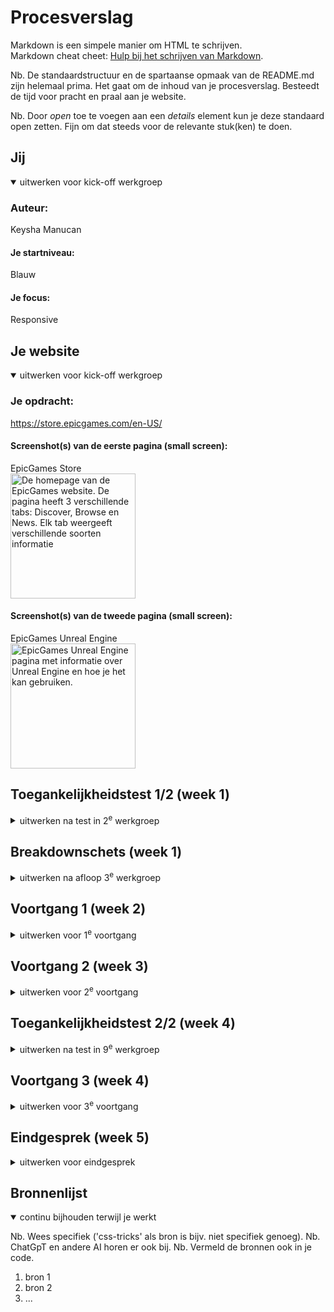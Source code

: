# Procesverslag
Markdown is een simpele manier om HTML te schrijven.  
Markdown cheat cheet: [Hulp bij het schrijven van Markdown](https://github.com/adam-p/markdown-here/wiki/Markdown-Cheatsheet).

Nb. De standaardstructuur en de spartaanse opmaak van de README.md zijn helemaal prima. Het gaat om de inhoud van je procesverslag. Besteedt de tijd voor pracht en praal aan je website.

Nb. Door *open* toe te voegen aan een *details* element kun je deze standaard open zetten. Fijn om dat steeds voor de relevante stuk(ken) te doen.





## Jij

<details open>
  <summary>uitwerken voor kick-off werkgroep</summary>

  ### Auteur:
  Keysha Manucan

  #### Je startniveau:
  Blauw

  #### Je focus:
  Responsive
 
</details>





## Je website

<details open>
  <summary>uitwerken voor kick-off werkgroep</summary>

  ### Je opdracht:
  https://store.epicgames.com/en-US/

  #### Screenshot(s) van de eerste pagina (small screen): 
  EpicGames Store  
  <img src="readme-images/IMG_6870.jpeg" width="200px" alt="De homepage van de EpicGames website. De pagina heeft 3 verschillende tabs: Discover, Browse en News. Elk tab weergeeft verschillende soorten informatie">

  #### Screenshot(s) van de tweede pagina (small screen):
  EpicGames Unreal Engine  
  <img src="readme-images/IMG_6872.jpeg" width="200px" alt="EpicGames Unreal Engine pagina met informatie over Unreal Engine en hoe je het kan gebruiken.">
 
</details>



## Toegankelijkheidstest 1/2 (week 1)

<details>
  <summary>uitwerken na test in 2<sup>e</sup> werkgroep</summary>

  ### Bevindingen
  Lijst met je bevindingen die in de test naar voren kwamen:

  Screenreader test: 
  - "Back to top" knop in de footer zorgt ervoor dat je weer helemaal bovenaan de pagina komt, maar de screenreader leest niet vanaf het begin van de pagina maar weer verder waar die was bij de footer. 

  <img src="readme-images/SA_screenreader.png" width="300px" alt="Screenshot van de footer van de EpicGames website, element fortnite is gemarkeerd.">

  - Knoppen naar volgende en vorige werken op de slider, maar de screenreader vertelt niet of je op de volgende/vorige slide bent.

  <img src="readme-images/SA2_screenreader.png" width="300px" alt="Screenshot van de End of Summer Sale Spotlight slider.">


  WCAG checklist:
  - De HTML validator geeft heel veel errors over de pagina aan. 
  - De pagina voeldoet niet aan de media (video en audio) eisen.
  - De website steunt geen dark en light mode.
  - De video op de Unreal Engine pagina kan niet worden gepauseerd.
  - De website voldoet niet aan de prefers-reduced-motion media query. 

</details>



## Breakdownschets (week 1)

<details>
  <summary>uitwerken na afloop 3<sup>e</sup> werkgroep</summary>

  ### de hele pagina: 
  De eerste pagina dat ik ga uitwerken.
  <img src="readme-images/IMG_0162.jpeg" width="375px" alt="breakdown van de homepagina">

  ### dynamisch deel (bijv menu): 
  <img src="readme-images/dummy-plaatje.jpg" width="375px" alt="breakdown van een dynamisch deel">

  ### wellicht nog een dynamisch deel (bijv filter): 
  <img src="readme-images/dummy-plaatje.jpg" width="375px" alt="breakdown van nog een dynamisch deel">

</details>





## Voortgang 1 (week 2)

<details>
  <summary>uitwerken voor 1<sup>e</sup> voortgang</summary>

  ### Stand van zaken
  hier dit ging goed & dit was lastig (neem ook screenshots op van delen van je website en code)

Vragen die ik wil stellen tijdens het voortgangsgesprek:
- Hoe open ik een andere tab/section op dezelfde pagina?
De eerste pagina dat ik wil uitwerken is de Homepagina van de site zelf. 
Op de homepagina zijn er drie verschillende categorieën waaruit je kan kiezen: Discover, Browse en News.
Elke tab laat verschillende soorten content zien, maar je blijft op dezelfde pagina.

<img src="readme-images/IMG_6901.jpeg" width="200px" alt="Discover tab van de pagina">
<img src="readme-images/IMG_6902.jpeg" width="200px" alt="Dropdown waar alle tabs en categorieën te zien zijn">
<img src="readme-images/IMG_6903.jpeg" width="200px" alt="Browse tab van de pagina">
<img src="readme-images/IMG_6904.jpeg" width="200px" alt="News tab van de pagina">

Vraag aan docent:
Op mijn pagina is een download button te zien, moet ik dit ook laten werken?
<img src="readme-images/IMG_6905.jpeg" width="400px" alt="Blauwe install button">


  ### Agenda voor meeting
  samen met je groepje opstellen

  | Diya           | Thi                | Giulietta    | student 4        |
  |                |                    |              | Keysha           |
  | Rating.        | Lijnen naast de    | Bubbels komen| Verschillende    |
  | Verschillende  | de titel.          | uit cursor.  | tabs openen op   |
  | tabs openen op | Foto's veranderen  | Veranderen   | dezelfde pagina. | 
  | dezelfde pagina| wanneer je erover  | van focus.   | Tabel samenvoegen|
  |                | heen hovert.       |              | in carousel.
  ### Verslag van meeting
  hier na afloop snel de uitkomsten van de meeting vastleggen

  - 
  - punt 2
  - nog een punt
  - ...

</details>





## Voortgang 2 (week 3)

<details>
  <summary>uitwerken voor 2<sup>e</sup> voortgang</summary>

  ### Stand van zaken
  hier dit ging goed & dit was lastig (neem ook screenshots op van delen van je website en code)


  ### Agenda voor meeting
  samen met je groepje opstellen

  | student 1      | student 2          | student 3    | student 4        |
  | ---            | ---                | ---          | ---              |
  | dit bespreken  | en dit             | en ik dit    | en dan ik dat    |
  | en dat ook nog | dit als er tijd is | nog een punt | dit wil ik zeker |
  | ...            | ...                | ...          | ...              |


  ### Verslag van meeting
  hier na afloop snel de uitkomsten van de meeting vastleggen

  - punt 1
  - punt 2
  - nog een punt
- ...

</details>





## Toegankelijkheidstest 2/2 (week 4)

<details>
  <summary>uitwerken na test in 9<sup>e</sup> werkgroep</summary>

  ### Bevindingen
  Lijst met je bevindingen die in de test naar voren kwamen (geef ook aan wat er verbeterd is):

</details>





## Voortgang 3 (week 4)

<details>
  <summary>uitwerken voor 3<sup>e</sup> voortgang</summary>

  ### Stand van zaken
  hier dit ging goed & dit was lastig (neem ook screenshots op van delen van je website en code)


  ### Agenda voor meeting
  samen met je groepje opstellen

  | student 1      | student 2          | student 3    | student 4        |
  | ---            | ---                | ---          | ---              |
  | dit bespreken  | en dit             | en ik dit    | en dan ik dat    |
  | en dat ook nog | dit als er tijd is | nog een punt | dit wil ik zeker |
  | ...            | ...                | ...          | ...              |


  ### Verslag van meeting
  hier na afloop snel de uitkomsten van de meeting vastleggen

  - punt 1
  - punt 2
  - nog een punt
  - ...

</details>





## Eindgesprek (week 5)

<details>
  <summary>uitwerken voor eindgesprek</summary>

  ### Je uitkomst - karakteristiek screenshots:
  <img src="readme-images/dummy-plaatje.jpg" width="375px" alt="uitomst opdracht 1">


  ### Dit ging goed/Heb ik geleerd: 
  Korte omschrijving met plaatjes

  <img src="readme-images/dummy-plaatje.jpg" width="375px" alt="top">


  ### Dit was lastig/Is niet gelukt:
  Korte omschrijving met plaatjes

  <img src="readme-images/dummy-plaatje.jpg" width="375px" alt="bummer">
</details>





## Bronnenlijst

<details open>
  <summary>continu bijhouden terwijl je werkt</summary>

  Nb. Wees specifiek ('css-tricks' als bron is bijv. niet specifiek genoeg). 
  Nb. ChatGpT en andere AI horen er ook bij.
  Nb. Vermeld de bronnen ook in je code.

  1. bron 1
  2. bron 2
  3. ...

</details>
